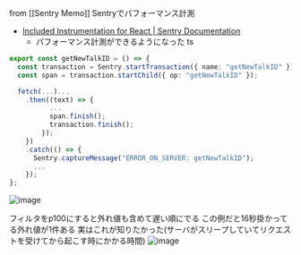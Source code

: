 
from [[Sentry Memo]]
Sentryでパフォーマンス計測
- [Included Instrumentation for React | Sentry Documentation](https://docs.sentry.io/platforms/javascript/guides/react/performance/included-instrumentation/)
    - パフォーマンス計測ができるようになった
ts

```typescript
export const getNewTalkID = () => {
  const transaction = Sentry.startTransaction({ name: "getNewTalkID" });
  const span = transaction.startChild({ op: "getNewTalkID" });

  fetch(...)...
    .then((text) => {
    	  ...
          span.finish();
          transaction.finish();
        });
    })
    .catch(() => {
      Sentry.captureMessage("ERROR_ON_SERVER: getNewTalkID");
      ...
    });
};
```


![image](https://gyazo.com/9a4ebf11d8c86978e0194989da897c9c/thumb/1000)

フィルタをp100にすると外れ値も含めて遅い順にでる
この例だと16秒掛かってる外れ値が1件ある
実はこれが知りたかった(サーバがスリープしていてリクエストを受けてから起こす時にかかる時間)
![image](https://gyazo.com/a3fbe8c76d001c7c4e489a9503dd75e3/thumb/1000)
